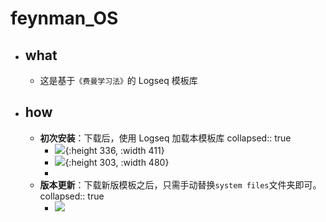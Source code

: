 # feynman_OS
- ## what
	- 这是基于`《费曼学习法》`的 Logseq 模板库
- ## how
	- **初次安装**：下载后，使用 Logseq 加载本模板库
	  collapsed:: true
		- ![](https://img.candobear.com/CleanShot%202023-12-20%20at%2017.42.51@2x.png){:height 336, :width 411}
		- ![](https://img.candobear.com/CleanShot%202023-12-20%20at%2017.44.01@2x.png){:height 303, :width 480}
		-
	- **版本更新**：下载新版模板之后，只需手动替换`system files`文件夹即可。
	  collapsed:: true
		- ![](https://img.candobear.com/CleanShot%202023-12-21%20at%2015.43.12@2x.png)